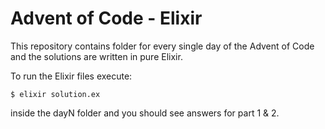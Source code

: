 # Advent of Code - Elixir

This repository contains folder for every single day of the Advent of Code and the solutions are written in pure Elixir.

To run the Elixir files execute:

```
$ elixir solution.ex
```

inside the dayN folder and you should see answers for part 1 & 2.
